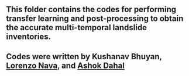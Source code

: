 ## This folder contains the codes for performing transfer learning and post-processing to obtain the accurate multi-temporal landslide inventories.

## Codes were written by Kushanav Bhuyan, [Lorenzo Nava](https://github.com/lorenzonava96), and [Ashok Dahal](https://github.com/ashokdahal)
